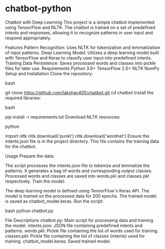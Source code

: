 # chatbot-python
Chatbot with Deep Learning
This project is a simple chatbot implemented using TensorFlow and NLTK. The chatbot is trained on a set of predefined intents and responses, allowing it to recognize patterns in user input and respond appropriately.

Features
Pattern Recognition: Uses NLTK for tokenization and lemmatization of input patterns.
Deep Learning Model: Utilizes a deep learning model built with TensorFlow and Keras to classify user input into predefined intents.
Training Data Persistence: Saves processed words and classes into pickle files for later use.
Requirements
Python 3.6+
TensorFlow 2.0+
NLTK
NumPy
Setup and Installation
Clone the repository:

bash

git clone https://github.com/lakshay405/chatbot.git
cd chatbot
Install the required libraries:

bash

pip install -r requirements.txt
Download NLTK resources:

python

import nltk
nltk.download('punkt')
nltk.download('wordnet')
Ensure the intents.json file is in the project directory. This file contains the training data for the chatbot.

Usage
Prepare the data:

The script processes the intents.json file to tokenize and lemmatize the patterns.
It generates a bag of words and corresponding output classes.
Processed words and classes are saved into words.pkl and classes.pkl respectively.
Train the model:

The deep learning model is defined using TensorFlow's Keras API.
The model is trained on the processed data for 200 epochs.
The trained model is saved as chatbot_model.keras.
Run the script:

bash
python chatbot.py

File Descriptions
chatbot.py: Main script for processing data and training the model.
intents.json: JSON file containing predefined intents and patterns.
words.pkl: Pickle file containing the list of words used for training.
classes.pkl: Pickle file containing the list of classes (intents) used for training.
chatbot_model.keras: Saved trained model.

